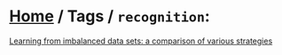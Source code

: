 # [Home](../) / Tags / `recognition`:

[Learning from imbalanced data sets: a comparison of various strategies](japkowicz2000learning.md)